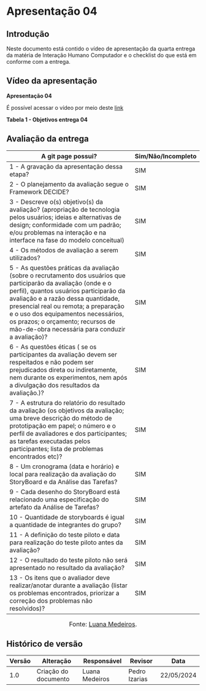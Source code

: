 # Apresentação 04

## Introdução
Neste documento está contido o vídeo de apresentação da quarta entrega da matéria de Interação Humano Computador e o checklist do que está em conforme com a entrega.

## Vídeo da apresentação

**Apresentação 04**

É possível acessar o vídeo por meio deste [link](https://youtu.be/qwyXyeaKul8)

**Tabela 1 - Objetivos entrega 04**

## Avaliação da entrega

A git page possui?                     | Sim/Não/Incompleto
-------------------------------------- | ------------------
1 - A gravação da apresentação dessa etapa? | SIM
2 - O planejamento da avaliação segue o Framework DECIDE? | SIM
3 - Descreve o(s) objetivo(s) da avaliação? (apropriação de tecnologia pelos usuários; ideias e alternativas de design; conformidade com um padrão; e/ou problemas na interação e na interface na fase do modelo conceitual) | SIM
4 - Os métodos de avaliação a serem utilizados? | SIM
5 - As questões práticas da avaliação (sobre o recrutamento dos usuários que participarão da avaliação (onde e o perfil), quantos usuários participarão da avaliação e a razão dessa quantidade, presencial real ou remota; a preparação e o uso dos equipamentos necessários, os prazos; o orçamento; recursos de mão-de-obra necessária para conduzir a avaliação)? | SIM
6 - As questões éticas ( se os participantes da avaliação devem ser respeitados e não podem ser prejudicados direta ou indiretamente, nem durante os experimentos, nem após a divulgação dos resultados da avaliação.)? | SIM
7 - A estrutura do relatório do resultado da avaliação (os objetivos da avaliação; uma breve descrição do método de prototipação em papel; o número e o perfil de avaliadores e dos participantes; as tarefas executadas pelos participantes; lista de problemas encontrados etc)? | SIM
8 - Um cronograma (data e horário) e local para realização da avaliação do StoryBoard e da Análise das Tarefas? | SIM
9 - Cada desenho do StoryBoard está relacionado uma especificação do artefato da Análise de Tarefas? | SIM
10 - Quantidade de storyboards é igual a quantidade de integrantes do grupo? | SIM
11 - A definição do teste piloto e data para realização do teste piloto antes da avaliação? | SIM
12 - O resultado do teste piloto não será apresentado no resultado da avaliação?  | SIM
13 - Os itens que o avaliador deve realizar/anotar durante a avaliação (listar os problemas encontrados, priorizar a correção dos problemas não resolvidos)? | SIM

<center>
  
<font size="3"><p style="text-align: center">Fonte: [Luana Medeiros](https://github.com/LuaMedeiros).</p></font>

</center>

## Histórico de versão

| Versão | Alteração                  | Responsável      | Revisor         | Data       |
| ------ | -------------------------- | ---------------- | --------------- | ---------- |
| 1.0    | Criação do documento       | Luana Medeiros   | Pedro Izarias               | 22/05/2024 |
